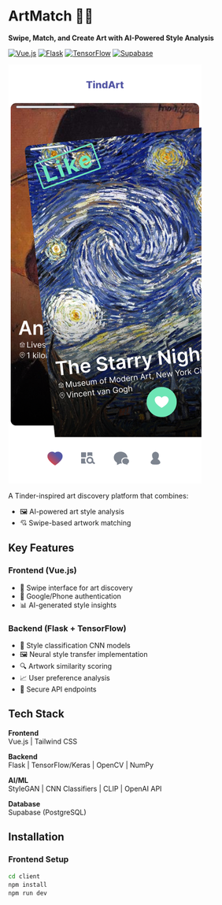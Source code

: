 # ArtMatch 🎨✨
**Swipe, Match, and Create Art with AI-Powered Style Analysis**

[![Vue.js](https://img.shields.io/badge/Vue.js-4FC08D?logo=vuedotjs&logoColor=white)](https://vuejs.org/)
[![Flask](https://img.shields.io/badge/Flask-000000?logo=flask&logoColor=white)](https://flask.palletsprojects.com/)
[![TensorFlow](https://img.shields.io/badge/TensorFlow-FF6F00?logo=tensorflow&logoColor=white)](https://www.tensorflow.org/)
[![Supabase](https://img.shields.io/badge/Supabase-3ECF8E?logo=supabase&logoColor=white)](https://supabase.com/)

![ArtMatch Demo](assets/TindArtLike.png)

A Tinder-inspired art discovery platform that combines:
- 🖼️ AI-powered art style analysis
- 💘 Swipe-based artwork matching

## Key Features
### Frontend (Vue.js)
- 🎨 Swipe interface for art discovery
- 📲 Google/Phone authentication
- 📊 AI-generated style insights

### Backend (Flask + TensorFlow)
- 🧠 Style classification CNN models
- 🖼️ Neural style transfer implementation
- 🔍 Artwork similarity scoring
- 📈 User preference analysis
- 🔗 Secure API endpoints

## Tech Stack
**Frontend**  
Vue.js | Tailwind CSS 

**Backend**  
Flask | TensorFlow/Keras | OpenCV | NumPy

**AI/ML**  
StyleGAN | CNN Classifiers | CLIP | OpenAI API

**Database**  
Supabase (PostgreSQL)

## Installation
### Frontend Setup
```bash
cd client
npm install
npm run dev